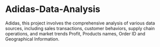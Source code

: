 # Adidas-Data-Analysis
Adidas, this project involves the comprehensive analysis of various data sources, including sales transactions, customer behaviors, supply chain operations, and market trends Profit, Products names, Order ID and Geographical Information. 
